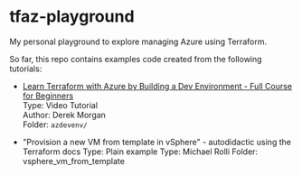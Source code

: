 # tfaz-playground

My personal playground to explore managing Azure using Terraform.

So far, this repo contains examples code created from the following tutorials:

* [Learn Terraform with Azure by Building a Dev Environment - Full Course for Beginners](https://www.youtube.com/watch?v=V53AHWun17s)  
  Type: Video Tutorial  
  Author: Derek Morgan  
  Folder: `azdevenv/`


* "Provision a new VM from template in vSphere" - autodidactic using the Terraform docs
  Type: Plain example
  Type: Michael Rolli
  Folder: vsphere_vm_from_template
